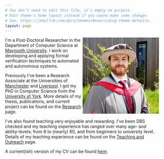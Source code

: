 ```yaml
---
# You don't need to edit this file, it's empty on purpose.
# Edit theme's home layout instead if you wanna make some changes
# See: https://jekyllrb.com/docs/themes/#overriding-theme-defaults
layout: page
---
```


<img alt="Matt Luckcuk at PhD Graduation 2017" style="float: right" class="img-responsive" src="/files/images/gradPicture.png">

I'm a Post-Doctoral Researcher in the Department of Computer Science at [Maynooth University](https://www.maynoothuniversity.ie/computer-science). I work on developing and applying formal verification techniques to automated and autonomous systems.

Previously I've been a Research Associate at the Universities of [Manchester](https://www.research.manchester.ac.uk/portal/matthew.luckcuck.html) and [Liverpool](https://www.liverpool.ac.uk/computer-science/). I got my PhD in Computer Science from the [University of York](https://www.cs.york.ac.uk/). More details of my thesis, publications, and current project can be found on the [Research](/research/) page.

I've also found teaching very enjoyable and rewarding. I've been DBS checked and my teaching experience has ranged over many age- and ability-levels; from 8 to (nearly) 80, and from beginners to university level. Details of my teaching experience can be found on the [Teaching and Outreach](/teaching/) page.

A current(ish) version of my CV can be found [here](/files/MSL-CV.pdf).

